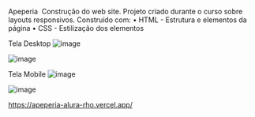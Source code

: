 Apeperia 
Construção do web site. Projeto criado durante o curso sobre layouts responsivos.
Construído com:
    • HTML - Estrutura e elementos da página
    • CSS - Estilização dos elementos

Tela Desktop ![image](https://user-images.githubusercontent.com/100633937/160417542-1d140677-8cbe-42b6-a656-3fa51f337778.png)

![image](https://user-images.githubusercontent.com/100633937/160417618-17c9c736-c450-41ed-add8-5a39de8e225c.png)

Tela Mobile ![image](https://user-images.githubusercontent.com/100633937/160417702-611823c4-a031-48aa-820d-ab12dc4a5d5e.png)

![image](https://user-images.githubusercontent.com/100633937/160417728-6766846a-f253-4f8c-afc9-fed8b7681c3d.png)


https://apeperia-alura-rho.vercel.app/
